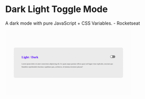 # Dark Light Toggle Mode
A dark mode with pure JavaScript + CSS Variables. - Rocketseat

![Dark mode](https://github.com/Jeffgss/Dark-Light-Toggle-Mode/blob/master/example.gif)
